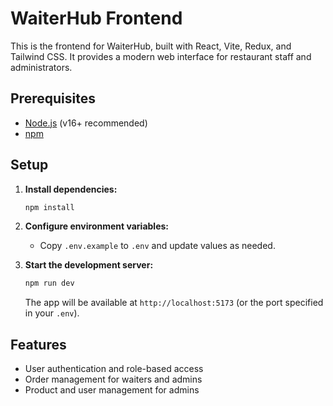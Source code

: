 # WaiterHub Frontend

This is the frontend for WaiterHub, built with React, Vite, Redux, and Tailwind CSS. It provides a modern web interface for restaurant staff and administrators.

## Prerequisites

- [Node.js](https://nodejs.org/) (v16+ recommended)
- [npm](https://www.npmjs.com/)

## Setup

1. **Install dependencies:**

   ```bash
   npm install
   ```

2. **Configure environment variables:**

   - Copy `.env.example` to `.env` and update values as needed.

3. **Start the development server:**

   ```bash
   npm run dev
   ```

   The app will be available at `http://localhost:5173` (or the port specified in your `.env`).

## Features

- User authentication and role-based access
- Order management for waiters and admins
- Product and user management for admins
